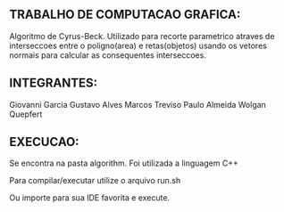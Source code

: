 TRABALHO DE COMPUTACAO GRAFICA:
------------------------------------

Algoritmo de Cyrus-Beck. Utilizado para recorte parametrico
atraves de interseccoes entre o poligno(area) e retas(objetos)
usando os vetores normais para calcular as consequentes interseccoes.



INTEGRANTES:
----------------

Giovanni Garcia
Gustavo Alves
Marcos Treviso
Paulo Almeida
Wolgan Quepfert



EXECUCAO:
---------------

Se encontra na pasta algorithm. Foi utilizada a linguagem C++

Para compilar/executar utilize o arquivo run.sh

Ou importe para sua IDE favorita e execute.

